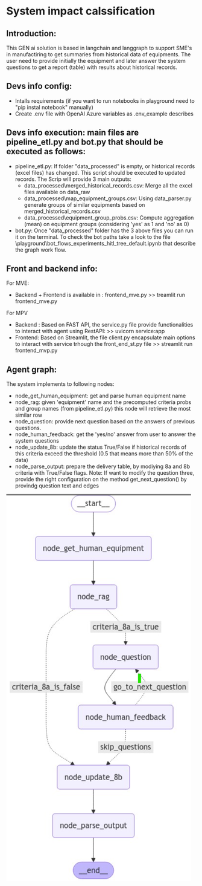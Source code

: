 # System impact calssification 

## Introduction:
This GEN ai solution is based in langchain and langgraph to support SME's in manufactiring to get summaries from historical data of equipments. 
The user need to provide initially the equipment and later answer the system questions to get a report (table) with results about historical records.

## Devs info config:
* Intalls requirements (if you want to run notebooks in playground need to "pip instal notebook" manually)
* Create .env file with OpenAI Azure variables as .env_example describes

## Devs info execution: main files are pipeline_etl.py and bot.py that should be executed as follows:
* pipeline_etl.py: If folder "data_processed" is empty, or historical records (excel files) has changed. This script should be executed to updated records.
The Scrip will provide 3 main outputs:
    *  data_processed\merged_historical_records.csv: Merge all the excel files available on data_raw
    *  data_processed\map_equipment_groups.csv: Using data_parser.py generate groups of similar equipments based on merged_historical_records.csv
    *  data_processed\equipment_group_probs.csv: Compute aggregation (mean) on equipment groups (considering 'yes' as 1 and 'no' as 0)
* bot.py: Once "data_processed" folder has the 3 above files you can run it on the terminal. To check the bot paths take a look to the file \playground\bot_flows_experiments_hitl_tree_default.ipynb that describe the graph work flow.

## Front and backend info:
For MVE:
* Backend + Frontend is available in :  frontend_mve.py >> treamlit run frontend_mve.py 

For MPV
* Backend : Based on FAST API, the service.py file provide functionalities to interact with agent using RestAPI: >> uvicorn service:app  
* Frontend: Based on Streamlit, the file client.py encapsulate main options to interact with service trhough the front_end_st.py file >> streamlit run frontend_mvp.py 

## Agent graph:
The system implements to following nodes:
* node_get_human_equipment: get and parse human equipment name
* node_rag: given 'equipment' name and the precomputed criteria probs and group names (from pipeline_etl.py) this node will retrieve the most similar row
* node_question: provide next question based on the answers of previous questions.
* node_human_feedback: get the 'yes/no' answer from user to answer the system questions
* node_update_8b: update the status True/False if historical records of this criteria exceed the threshold (0.5 that means more than 50% of the data)
* node_parse_output: prepare the delivery table, by modiying 8a and 8b criteria with True/False flags.
Note: If want to modify the question three, provide the right configuration on the method get_next_question() by provindg question text and edges

![alt text](docs/graph_hitl_custom.png)